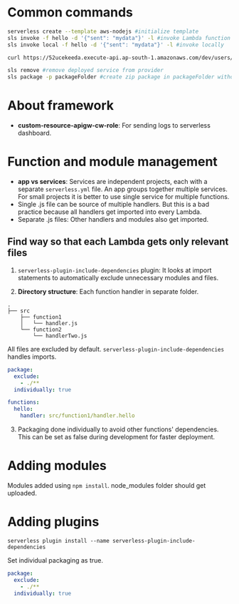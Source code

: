 # Common commands
```sh
serverless create --template aws-nodejs #initialize template
sls invoke -f hello -d '{"sent": "mydata"}' -l #invoke Lambda function 'hello' with JSON and track logs. No API gateway.
sls invoke local -f hello -d '{"sent": "mydata"}' -l #invoke locally

curl https://52ucekeeda.execute-api.ap-south-1.amazonaws.com/dev/users/create #invoke API gateway+Lambda with CURL

sls remove #remove deployed service from provider
sls package -p packageFolder #create zip package in packageFolder without deploying
```

# About framework
- **custom-resource-apigw-cw-role**: For sending logs to serverless dashboard. 


# Function and module management
- **app vs services**: Services are independent projects, each with a separate ```serverless.yml``` file. An app groups together multiple services. For small projects it is better to use single service for multiple functions.
- Single .js file can be source of multiple handlers. But this is a bad practice because all handlers get imported into every Lambda.
- Separate .js files: Other handlers and modules also get imported.

## Find way so that each Lambda gets only relevant files
1. ```serverless-plugin-include-dependencies``` plugin:
It looks at import statements to automatically exclude unnecessary modules and files.

2. **Directory structure**: Each function handler in separate folder.
```
.
├── src
    ├── function1
    │   └── handler.js
    └── function2
        └── handlerTwo.js

```
All files are excluded by default. ```serverless-plugin-include-dependencies``` handles imports.
```yaml
package:
  exclude:
    - ./**
  individually: true

functions:
  hello:
    handler: src/function1/handler.hello
```

3. Packaging done individually to avoid other functions' dependencies. This can be set as false during development for faster deployment.

 
# Adding modules
Modules added using ```npm install```. node_modules folder should get uploaded.

# Adding plugins
```shell script
serverless plugin install --name serverless-plugin-include-dependencies
```
Set individual packaging as true.
```yaml
package:
  exclude:
    - ./**
  individually: true
```
